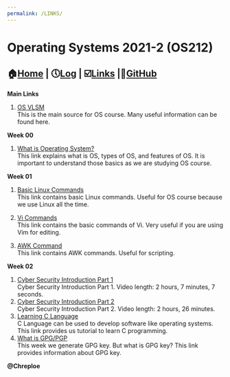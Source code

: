 ```yaml
---
permalink: /LINKS/
---
```

# Operating Systems 2021-2 (OS212)
## :house:[Home](index.md) | :clock5:[Log](https://chreploe.github.io/os212/TXT/mylog.txt) | :ballot_box_with_check:[Links](links.md) |:diamond_shape_with_a_dot_inside:[GitHub](https://github.com/Chreploe/os212)

**Main Links**
1. [OS VLSM](https://os.vlsm.org)<br>
This is the main source for OS course.
Many useful information can be found here.

**Week 00**
1. [What is Operating System?](https://www.guru99.com/operating-system-tutorial.html)<br>
This link explains what is OS, types of OS, and features of OS. It is important to understand those basics as we are studying OS course.

**Week 01**
1. [Basic Linux Commands](https://linoxide.com/essential-linux-basic-commands/)<br>
This link contains basic Linux commands. 
Useful for OS course because we use Linux all the time.

2. [Vi Commands](https://www.cs.colostate.edu/helpdocs/vi.html)<br>
This link contains the basic commands of Vi.
Very useful if you are using Vim for editing. 

3. [AWK Command](https://www.geeksforgeeks.org/awk-command-unixlinux-examples/)<br>
This link contains AWK commands. Useful for scripting.

**Week 02**
1. [Cyber Security Introduction Part 1](https://youtu.be/rcDO8km6R6c)<br>
Cyber Security Introduction Part 1. Video length: 2 hours, 7 minutes, 7 seconds.
2. [Cyber Security Introduction Part 2](https://youtu.be/CivG_2UqKMg)<br>
Cyber Security Introduction Part 2. Video length: 2 hours, 26 minutes.
3. [Learning C Language](https://www.programiz.com/c-programming)<br>
C Language can be used to develop software like operating systems. This link provides us tutorial to learn C programming.
4. [What is GPG/PGP](https://www.privex.io/articles/what-is-gpg)<br>
This week we generate GPG key. But what is GPG key? This link provides information about GPG key.

**@Chreploe**
